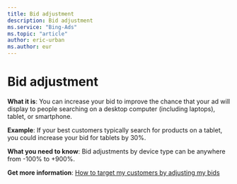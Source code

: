 ```yaml
---
title: Bid adjustment
description: Bid adjustment
ms.service: "Bing-Ads"
ms.topic: "article"
author: eric-urban
ms.author: eur
---
```


# Bid adjustment

**What it is**: You can increase your        bid to improve the chance that your ad will display to people searching on a desktop computer (including laptops), tablet, or smartphone.

**Example**: If your best customers typically search for products on a tablet, you could increase your bid for tablets by 30%.

**What you need to know**: Bid adjustments by device type can be anywhere from -100% to +900%.

**Get more information**: [How to target my customers by adjusting my bids](../hlp_BA_CONC_AboutAdvancedBidding.md)


